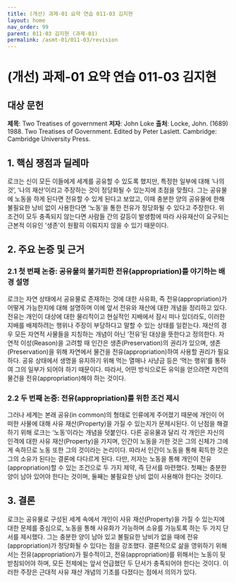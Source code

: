 ```yaml
---
title: (개선) 과제-01 요약 연습 011-03 김지현
layout: home
nav_order: 99
parent: 011-03 김지현 (과제-01)
permalink: /asmt-01/011-03/revision
---
```


# (개선) 과제-01 요약 연습 011-03 김지현 


## 대상 문헌
**제목**: Two Treatises of government 
**저자**: John Loke
**출처**: Locke, John. (1689) 1988. Two Treatises of Government. Edited by Peter Laslett. Cambridge: Cambridge University Press.

## 1. 핵심 쟁점과 딜레마  
로크는 신이 모든 이들에게 세계를 공유할 수 있도록 했지만, 특정한 일부에 대해 ‘나의 것’, ‘나의 재산’이라고 주장하는 것이 정당화될 수 있는지에 초점을 맞췄다. 그는 공유물에 노동을 하게 된다면 전유할 수 있게 된다고 보았고, 이때 충분한 양의 공유물에 한해 불필요한 낭비 없이 사용한다면 ‘노동’을 통한 전유가 정당화될 수 있다고 주장한다. 위 조건이 모두 충족되지 않는다면 사람들 간의 갈등이 발생함에 따라 사유재산이 요구되는 근본적 이유인 '생존'이 원활히 이뤄지지 않을 수 있기 때문이다.

## 2. 주요 논증 및 근거  

### 2.1 첫 번째 논증: 공유물의 불가피한 전유(appropriation)를 야기하는 배경 설명
로크는 자연 상태에서 공유물로 존재하는 것에 대한 사유화, 즉 전유(appropriation)가 어떻게 가능한지에 대해 설명하며 이에 앞서 전유와 재산에 대한 개념을 정리하고 있다. 전유는 개인이 대상에 대한 물리적이고 현실적인 지배에서 잠시 떠나 있더라도, 이러한 지배를 배제하려는 행위나 주장이 부당하다고 말할 수 있는 상태를 일컫는다. 재산의 경우 모든 자연적 사물들을 지칭하는 개념이 아닌 ‘전유’된 대상을 뜻한다고 정의한다. 자연적 이성(Reason)을 고려할 때 인간은 생존(Preservation)의 권리가 있으며, 생존(Preservation)을 위해 자연에서 물건을 전유(appropriation)하여 사용할 권리가 필요하다. 공유 상태에서 생명을 유지하기 위해 먹는 열매나 사냥금 등은 ‘먹는 행위’를 통하여 그의 일부가 되어야 하기 때문이다. 따라서, 어떤 방식으로든 유익을 얻으려면 자연의 물건을 전유(appropriation)해야 하는 것이다.

### 2.2 두 번째 논증: 전유(appropriation)를 위한 조건 제시
그러나 세계는 본래 공유(in common)의 형태로 인류에게 주어졌기 때문에 개인이 어떠한 사물에 대해 사유 재산(Property)을 가질 수 있는지가 문제시된다. 이 난점을 해결하기 위해 로크는 ‘노동’이라는 개념을 덧붙인다. 다른 공유물과 달리 각 개인은 자신의 인격에 대한 사유 재산(Property)을 가지며, 인간이 노동을 가한 것은 그의 신체가 그에게 속하므로 노동 또한 그의 것이라는 논리이다. 따라서 인간이 노동을 통해 획득한 것은 그의 소유가 된다는 결론에 다다르게 된다. 다만, 저자는 노동을 통해 개인이 전유(appropriation)할 수 있는 조건으로 두 가지 제약, 즉 단서를 마련했다. 첫째는 충분한 양이 남아 있어야 한다는 것이며, 둘째는 불필요한 낭비 없이 사용해야 한다는 것이다. 

## 3. 결론  
로크는 공유물로 구성된 세계 속에서 개인이 사유 재산(Property)을 가질 수 있는지에 대한 문제를 중심으로, 노동을 통해 사유화가 가능하며 소유를 가능토록 하는 두 가지 단서를 제시했다. 그는 충분한 양이 남아 있고 불필요한 낭비가 없을 때에 전유(appropriation)가 정당화될 수 있다는 점을 강조했다. 결론적으로 삶을 영위하기 위해서는 전유(appropriation)가 필수적이고, 전유(appropriation)를 위해서는 노동이 뒷받침되어야 하며, 모든 전제에는 앞서 언급했던 두 단서가 충족되어야 한다는 것이다. 이러한 주장은 근대적 사유 재산 개념의 기초를 다졌다는 점에서 의의가 있다.
